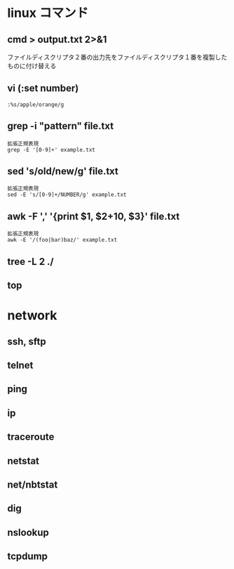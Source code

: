 # linux コマンド

## cmd > output.txt 2>&1
ファイルディスクリプタ２番の出力先をファイルディスクリプタ１番を複製したものに付け替える
## vi (:set number)
```
:%s/apple/orange/g
```
## grep -i "pattern" file.txt
```
拡張正規表現
grep -E '[0-9]+' example.txt
```
## sed 's/old/new/g' file.txt
```
拡張正規表現
sed -E 's/[0-9]+/NUMBER/g' example.txt
```

## awk -F ',' '{print $1, $2+10, $3}' file.txt
```
拡張正規表現
awk -E '/(foo|bar)baz/' example.txt
```

## tree -L 2 ./
## top

# network
## ssh, sftp
## telnet
## ping
## ip
## traceroute
## netstat
## net/nbtstat
## dig
## nslookup
## tcpdump

